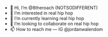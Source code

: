 - 👋 Hi, I’m @8theroach (NOTSODIFFERENT)
- 👀 I’m interested in real hip hop
- 🌱 I’m currently learning real hip hop
- 💞️ I’m looking to collaborate on real hip hop
- 📫 How to reach me –– IG @jordanwalendom

<!---
8theroach/8theroach is a ✨ special ✨ repository because its `README.md` (this file) appears on your GitHub profile.
You can click the Preview link to take a look at your changes.
--->
